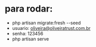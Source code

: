 # para rodar:

- php artisan migrate:fresh --seed
- usuario: oliveira@oliveiratrust.com.br
- senha: 123456
- php artisan serve